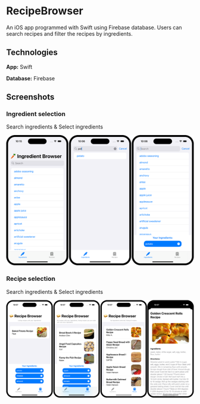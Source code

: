 
# RecipeBrowser

An iOS app programmed with Swift using Firebase database.
Users can search recipes and filter the recipes by ingredients.





## Technologies

**App:** Swift

**Database:** Firebase


## Screenshots
### Ingredient selection

Search ingredients & Select ingredients

![App Screenshot](./Ingredients.png)

### Recipe selection

Search ingredients & Select ingredients

![App Screenshot](./Recipes.png)
